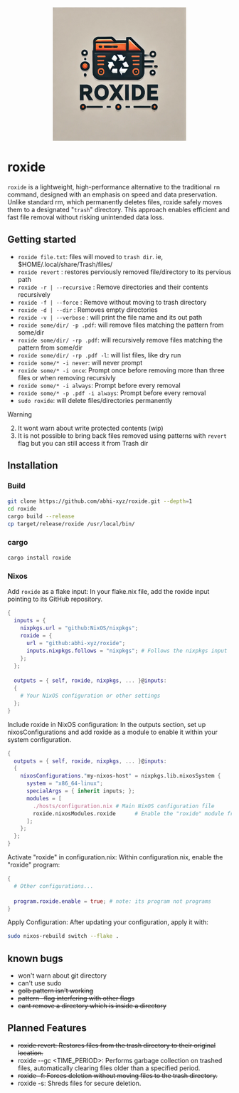 <div id="header" align="center">
  <img src="./assets/roxide_logo.webp" width="300"/>
</div>

# roxide

`roxide` is a lightweight, high-performance alternative to the traditional `rm` command, designed with an emphasis on speed and data preservation. Unlike standard rm, which permanently deletes files, roxide safely moves them to a designated "`trash`" directory. This approach enables efficient and fast file removal without risking unintended data loss.

## Getting started

- `roxide file.txt`: files will moved to `trash dir`. ie, $HOME/.local/share/Trash/files/
- `roxide revert` : restores perviously removed file/directory to its pervious path 
- `roxide -r | --recursive` : Remove directories and their contents recursively
- `roxide -f | --force` : Remove without moving to trash directory
- `roxide -d | --dir` : Removes empty directories
- `roxide -v | --verbose` : will print the file name and its out path
- `roxide some/dir/ -p .pdf`: will remove files matching the pattern from some/dir
- `roxide some/dir/ -rp .pdf`: will recursively remove files matching the pattern from some/dir
- `roxide some/dir/ -rp .pdf -l`: will list files, like dry run
- `roxide some/* -i never`: will never prompt
- `roxide some/* -i once`: Prompt once before removing more than three files or when removing recursivly
- `roxide some/* -i always`: Prompt before every removal
- `roxide some/* -p .pdf -i always`: Prompt before every removal
- `sudo roxide`: will delete files/directories permanently

> [!WARNING]
> 2. It wont warn about write protected contents (wip)
> 3. It is not possible to bring back files removed using patterns with `revert` flag but you can still access it from Trash dir

## Installation

### Build

```bash
git clone https://github.com/abhi-xyz/roxide.git --depth=1 
cd roxide
cargo build --release
cp target/release/roxide /usr/local/bin/
```

### cargo

```bash
cargo install roxide
```

### Nixos

Add `roxide` as a flake input: In your flake.nix file, add the roxide input pointing to its GitHub repository.
```nix
{
  inputs = {
    nixpkgs.url = "github:NixOS/nixpkgs";
    roxide = {
      url = "github:abhi-xyz/roxide";
      inputs.nixpkgs.follows = "nixpkgs"; # Follows the nixpkgs input
    };
  };

  outputs = { self, roxide, nixpkgs, ... }@inputs:
  {
    # Your NixOS configuration or other settings
  };
}
```

Include roxide in NixOS configuration: In the outputs section, set up nixosConfigurations and add roxide as a module to enable it within your system configuration.
```nix
{
  outputs = { self, roxide, nixpkgs, ... }@inputs:
  {
    nixosConfigurations."my-nixos-host" = nixpkgs.lib.nixosSystem {
      system = "x86_64-linux";
      specialArgs = { inherit inputs; };
      modules = [
        ./hosts/configuration.nix # Main NixOS configuration file
        roxide.nixosModules.roxide      # Enable the "roxide" module from the flake
      ];
    };
  };
}
```
Activate "roxide" in configuration.nix: Within configuration.nix, enable the "roxide" program:
```nix
{
  # Other configurations...
  
  program.roxide.enable = true; # note: its program not programs
}
```
Apply Configuration: After updating your configuration, apply it with:
```bash
sudo nixos-rebuild switch --flake .
```

## known bugs
- won't warn about git directory
- can't use sudo 
- ~~golb pattern isn't working~~
- ~~pattern -flag interfering with other flags~~
- ~~cant remove a directory which is inside a directory~~

## Planned Features
- ~~roxide revert:  Restores files from the trash directory to their original location.~~
- roxide --gc <TIME_PERIOD>:  Performs garbage collection on trashed files, automatically clearing files older than a specified period.
- ~~roxide -f:  Forces deletion without moving files to the trash directory.~~
- roxide -s:  Shreds files for secure deletion.
